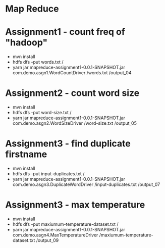 # Map Reduce

# Assignment1 - count freq of "hadoop"
- mvn install
- hdfs dfs -put words.txt /
- yarn jar mapreduce-assignment1-0.0.1-SNAPSHOT.jar com.demo.asgn1.WordCountDriver /words.txt /output_04


# Assignment2 - count word size
- mvn install
- hdfs dfs -put word-size.txt /
- yarn jar mapreduce-assignment1-0.0.1-SNAPSHOT.jar com.demo.asgn2.WordSizeDriver /word-size.txt /output_05

# Assignment3 - find duplicate firstname
- mvn install
- hdfs dfs -put input-duplicates.txt /
- yarn jar mapreduce-assignment1-0.0.1-SNAPSHOT.jar com.demo.asgn3.DuplicateWordDriver /input-duplicates.txt /output_07

# Assignment3 - max temperature
- mvn install
- hdfs dfs -put maxiumum-temperature-dataset.txt /
- yarn jar mapreduce-assignment1-0.0.1-SNAPSHOT.jar com.demo.asgn4.MaxTemperatureDriver /maxiumum-temperature-dataset.txt /output_09
